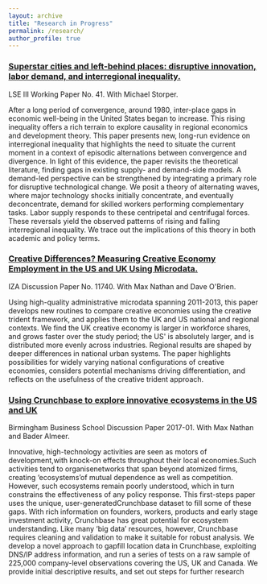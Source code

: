 ```yaml
---
layout: archive
title: "Research in Progress"
permalink: /research/
author_profile: true
---
```


<h3><a href="http://eprints.lse.ac.uk/103312/" target="_blank"> Superstar cities and left-behind places: disruptive innovation, labor demand, and interregional inequality.</a></h3>  LSE III Working Paper No. 41. With Michael Storper.

<p> After a long period of convergence, around 1980, inter-place gaps in economic well-being in the United States began to increase. This rising inequality offers a rich terrain to explore causality in regional economics and development theory. This paper presents new, long-run evidence on interregional inequality that highlights the need to situate the current moment in a context of episodic alternations between convergence and divergence. In light of this evidence, the paper revisits the theoretical literature, finding gaps in existing supply- and demand-side models. A demand-led perspective can be strengthened by integrating a primary role for disruptive technological change. We posit a theory of alternating waves, where major technology shocks initially concentrate, and eventually deconcentrate, demand for skilled workers performing complementary tasks. Labor supply responds to these centripetal and centrifugal forces. These reversals yield the observed patterns of rising and falling interregional inequality. We trace out the implications of this theory in both academic and policy terms. </p>

<h3><a href="https://www.iza.org/en/publications/dp/11740/creative-differences-measuring-creative-economy-employment-in-the-us-and-uk-using-microdata" target="_blank"> Creative Differences? Measuring Creative Economy Employment in the US and UK Using Microdata.</a></h3>  IZA Discussion Paper No. 11740. With Max Nathan and Dave O'Brien.

<p>Using high-quality administrative microdata spanning 2011-2013, this paper develops new routines to compare creative economies using the creative trident framework, and applies them to the UK and US national and regional contexts. We find the UK creative economy is larger in workforce shares, and grows faster over the study period; the US' is absolutely larger, and is distributed more evenly across industries. Regional results are shaped by deeper differences in national urban systems. The paper highlights possibilities for widely varying national configurations of creative economies, considers potential mechanisms driving differentiation, and reflects on the usefulness of the creative trident approach.</p>

<h3><a href="http://epapers.bham.ac.uk/3051/1/bbs-dp-2017-01-nathan.pdf" target="_blank"> Using Crunchbase to explore innovative ecosystems in the US and UK</a></h3> Birmingham Business School Discussion Paper 2017-01. With Max Nathan and Bader Almeer. 

<p>Innovative, high-technology activities are seen as motors of development,with knock-on effects  throughout  their  local  economies.Such  activities  tend  to  organisenetworks  that span  beyond atomized firms, creating ‘ecosystems’of  mutual  dependence  as  well  as competition.   However,   such   ecosystems   remain   poorly   understood,   which in   turn constrains the effectiveness of any policy response. This first-steps paper uses the unique, user-generatedCrunchbase  dataset to  fill  some  of  these  gaps. With  rich  information  on founders,  workers,  products  and  early  stage  investment  activity,  Crunchbase  has  great potential  for  ecosystem  understanding.   Like  many  ‘big  data’  resources, however, Crunchbase  requires  cleaning  and  validation  to  make  it  suitable  for  robust  analysis.  We develop  a  novel  approach  to  gapfill  location  data  in  Crunchbase,  exploiting  DNS/IP address information, and run a series of tests on a raw sample of 225,000 company-level observations covering the US, UK and Canada. We provide initial descriptive results, and set out steps for further research</p>
